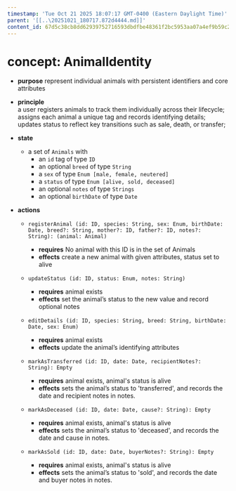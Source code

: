 ```yaml
---
timestamp: 'Tue Oct 21 2025 18:07:17 GMT-0400 (Eastern Daylight Time)'
parent: '[[..\20251021_180717.872d4444.md]]'
content_id: 67d5c38cb8dd62939752716593dbdfbe48361f2bc5953aa07a4ef9b59c20f166
---
```


# concept: AnimalIdentity

* **purpose** represent individual animals with persistent identifiers and core attributes

* **principle**\
  a user registers animals to track them individually across their lifecycle;\
  assigns each animal a unique tag and records identifying details;\
  updates status to reflect key transitions such as sale, death, or transfer;

* **state**
  * a set of `Animals` with
    * an `id` tag of type `ID`
    * an optional `breed` of type `String`
    * a `sex` of type `Enum [male, female, neutered]`
    * a `status` of type `Enum [alive, sold, deceased]`
    * an optional `notes` of type `Strings`
    * an optional `birthDate` of type `Date`

* **actions**
  * `registerAnimal (id: ID, species: String, sex: Enum, birthDate: Date, breed?: String, mother?: ID, father?: ID, notes?: String): (animal: Animal)`
    * **requires** No animal with this ID is in the set of Animals
    * **effects** create a new animal with given attributes, status set to alive

  * `updateStatus (id: ID, status: Enum, notes: String)`
    * **requires** animal exists
    * **effects** set the animal’s status to the new value and record optional notes

  * `editDetails (id: ID, species: String, breed: String, birthDate: Date, sex: Enum)`
    * **requires** animal exists
    * **effects** update the animal’s identifying attributes

  * `markAsTransferred (id: ID, date: Date, recipientNotes?: String): Empty`
    * **requires** animal exists, animal's status is alive
    * **effects** sets the animal’s status to 'transferred', and records the date and recipient notes in notes.

  * `markAsDeceased (id: ID, date: Date, cause?: String): Empty`
    * **requires** animal exists, animal's status is alive
    * **effects** sets the animal’s status to 'deceased', and records the date and cause in notes.

  * `markAsSold (id: ID, date: Date, buyerNotes?: String): Empty`
    * **requires** animal exists, animal's status is alive
    * **effects** sets the animal’s status to 'sold', and records the date and buyer notes in notes.
